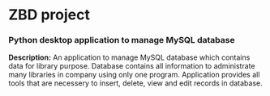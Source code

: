 # ZBD project
### Python desktop application to manage MySQL database

**Description:**
An application to manage MySQL database which contains data for library purpose. Database contains all information to administrate many libraries in company using only one program. Application provides all tools that are necessery to insert, delete, view and edit records in database.
